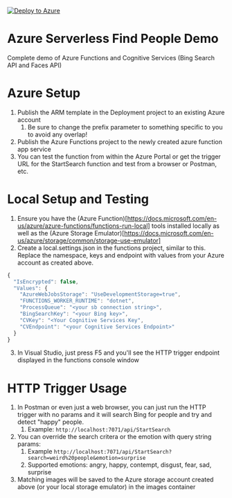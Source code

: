[![Deploy to Azure](https://azuredeploy.net/deploybutton.png)](https://portal.azure.com/#create/Microsoft.Template/uri/https%3A%2F%2Fraw.githubusercontent.com%2FJAgostoni%2Fazure-serverless-find-people%2Fmaster%2FAzure.Serverless.FindPeopleDemo.Deployment%2Fazuredeploy.json)

# Azure Serverless Find People Demo
Complete demo of Azure Functions and Cognitive Services (Bing Search API and Faces API)

# Azure Setup
1. Publish the ARM template in the Deployment project to an existing Azure account
   1. Be sure to change the prefix parameter to something specific to you to avoid any overlap!
2. Publish the Azure Functions project to the newly created azure function app service
3. You can test the function from within the Azure Portal or get the trigger URL for the StartSearch function and test from a browser or Postman, etc.

# Local Setup and Testing
1. Ensure you have the (Azure Function)[https://docs.microsoft.com/en-us/azure/azure-functions/functions-run-local] tools installed locally as well as the (Azure Storage Emulator)[https://docs.microsoft.com/en-us/azure/storage/common/storage-use-emulator]
2. Create a local.settings.json in the functions project, similar to this.  Replace the namespace, keys and endpoint with values from your Azure account as created above.

````javascript
{
  "IsEncrypted": false,
  "Values": {
    "AzureWebJobsStorage": "UseDevelopmentStorage=true",
    "FUNCTIONS_WORKER_RUNTIME": "dotnet",
    "ProcessQueue": "<your sb connection string>",
    "BingSearchKey": "<your Bing key>",
    "CVKey": "<Your Cognitive Services Key",
    "CVEndpoint": "<your Cognitive Services Endpoint>"
  }
}
````

3. In Visual Studio, just press F5 and you'll see the HTTP trigger endpoint displayed in the functions console window

# HTTP Trigger Usage
1. In Postman or even just a web browser, you can just run the HTTP trigger with no params and it will search Bing for people and try and detect "happy" people.
   1. Example: `http://localhost:7071/api/StartSearch`
2. You can override the search critera or the emotion with query string params:
   1. Example `http://localhost:7071/api/StartSearch?search=weird%20people&emotion=surprise`
   2. Supported emotions: angry, happy, contempt, disgust, fear, sad, surprise
3. Matching images will be saved to the Azure storage account created above (or your local storage emulator) in the images container
   
